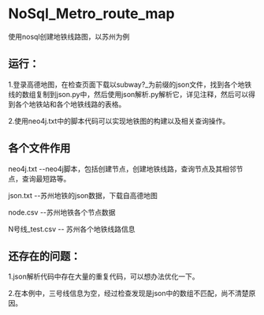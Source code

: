 # NoSql_Metro_route_map
使用nosql创建地铁线路图，以苏州为例


## 运行：

1.登录高德地图，在检查页面下载以subway?_为前缀的json文件，找到各个地铁线的数组复制到json.py中，然后使用json解析.py解析它，详见注释，然后可以得到各个地铁站和各个地铁线路的表格。

2.使用neo4j.txt中的脚本代码可以实现地铁图的构建以及相关查询操作。


## 各个文件作用

neo4j.txt      --neo4j脚本，包括创建节点，创建地铁线路，查询节点及其相邻节点，查询最短路等。

json.txt       --苏州地铁的json数据，下载自高德地图

node.csv       --苏州地铁各个节点数据

N号线_test.csv -- 苏州各个地铁线路信息


## 还存在的问题：

1.json解析代码中存在大量的重复代码，可以想办法优化一下。

2.在本例中，三号线信息为空，经过检查发现是json中的数组不匹配，尚不清楚原因。







